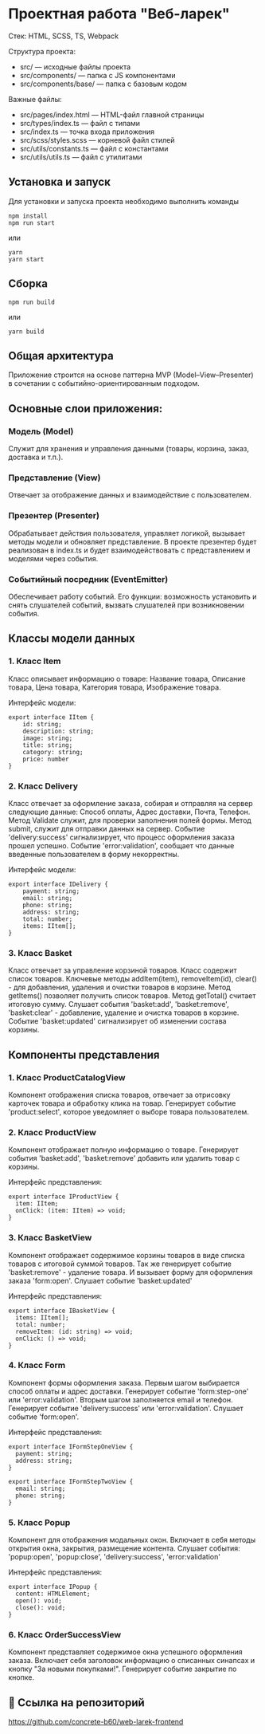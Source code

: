 # Проектная работа "Веб-ларек"

Стек: HTML, SCSS, TS, Webpack

Структура проекта:

- src/ — исходные файлы проекта
- src/components/ — папка с JS компонентами
- src/components/base/ — папка с базовым кодом

Важные файлы:

- src/pages/index.html — HTML-файл главной страницы
- src/types/index.ts — файл с типами
- src/index.ts — точка входа приложения
- src/scss/styles.scss — корневой файл стилей
- src/utils/constants.ts — файл с константами
- src/utils/utils.ts — файл с утилитами

## Установка и запуск

Для установки и запуска проекта необходимо выполнить команды

```
npm install
npm run start
```

или

```
yarn
yarn start
```

## Сборка

```
npm run build
```

или

```
yarn build
```

## Общая архитектура

Приложение строится на основе паттерна MVP (Model–View–Presenter) в сочетании с событийно-ориентированным подходом.

## Основные слои приложения:

### Модель (Model)

Служит для хранения и управления данными (товары, корзина, заказ, доставка и т.п.).

### Представление (View)

Отвечает за отображение данных и взаимодействие с пользователем.

### Презентер (Presenter)

Обрабатывает действия пользователя, управляет логикой, вызывает методы модели и обновляет представление. В проекте презентер будет реализован в index.ts и будет взаимодействовать с представлением и моделями через события.

### Событийный посредник (EventEmitter)

Обеспечивает работу событий. Его функции: возможность установить и снять слушателей событий, вызвать слушателей при возникновении события.

## Классы модели данных

### 1. Класс Item

Класс описывает информацию о товаре: Название товара, Описание товара, Цена товара, Категория товара, Изображение товара.

Интерфейс модели:

```
export interface IItem {
    id: string;
    description: string;
    image: string;
    title: string;
    category: string;
    price: number
}
```

### 2. Класс Delivery

Класс отвечает за оформление заказа, собирая и отправляя на сервер следующие данные: Способ оплаты, Адрес доставки, Почта, Телефон.
Метод Validate служит, для проверки заполнения полей формы. Метод submit, служит для отправки данных на сервер.
Событие 'delivery:success' сигнализирует, что процесс оформления заказа прошел успешно. Событие 'error:validation', сообщает что данные
введенные пользователем в форму некорректны.

Интерфейс модели:

```
export interface IDelivery {
    payment: string;
    email: string;
    phone: string;
    address: string;
    total: number;
    items: IItem[];
}
```

### 3. Класс Basket

Класс отвечает за управление корзиной товаров. Класс содержит список товаров.
Ключевые методы addItem(item), removeItem(id), clear() - для добавления, удаления и очистки товаров в корзине. Метод getItems() позволяет получить список товаров. Метод getTotal() считает итоговую сумму.
Слушает события 'basket:add', 'basket:remove', 'basket:clear' - добавление, удаление и очистка товаров в корзине.
Событие 'basket:updated' сигнализирует об изменении состава корзины.

## Компоненты представления

### 1. Класс ProductCatalogView

Компонент отображения списка товаров, отвечает за отрисовку карточек товара и обработку клика на товар. Генерирует событие 'product:select', которое уведомляет о выборе товара пользователем.

### 2. Класс ProductView

Компонент отображает полную информацию о товаре. Генерирует события 'basket:add', 'basket:remove' добавить или удалить товар с корзины.

Интерфейс представления:

```
export interface IProductView {
  item: IItem;
  onClick: (item: IItem) => void;
}

```

### 3. Класс BasketView

Компонент отображает содержимое корзины товаров в виде списка товаров с итоговой суммой товаров. Так же генерирует событие 'basket:remove' - удаление товара.
И вызывает форму для оформления заказа 'form:open'. Слушает событие 'basket:updated'

Интерфейс представления:

```
export interface IBasketView {
  items: IItem[];
  total: number;
  removeItem: (id: string) => void;
  onClick: () => void;
}
```

### 4. Класс Form

Компонент формы оформления заказа.
Первым шагом выбирается способ оплаты и адрес доставки. Генерирует событие 'form:step-one' или 'error:validation'.
Вторым шагом заполняется email и телефон. Генерирует событие 'delivery:success' или 'error:validation'.
Слушает событие 'form:open'.

Интерфейс представления:

```
export interface IFormStepOneView {
  payment: string;
  address: string;
}

export interface IFormStepTwoView {
  email: string;
  phone: string;
}
```

### 5. Класс Popup

Компонент для отображения модальных окон. Включает в себя методы открытия окна, закрытия, размещение контента.
Слушает события: 'popup:open', 'popup:close', 'delivery:success', 'error:validation'

Интерфейс представления:

```
export interface IPopup {
  content: HTMLElement;
  open(): void;
  close(): void;
}
```

### 6. Класс OrderSuccessView

Компонент представляет содержимое окна успешного оформления заказа. Включает себя заголовок информацию о списанных синапсах и кнопку "За новыми покупками!".
Генерирует событие закрытие по кнопке.

## 🔗 Ссылка на репозиторий
https://github.com/concrete-b60/web-larek-frontend
